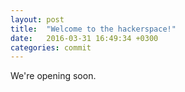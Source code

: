 ```yaml
---
layout: post
title:  "Welcome to the hackerspace!"
date:   2016-03-31 16:49:34 +0300
categories: commit
---
```

We're opening soon. 
